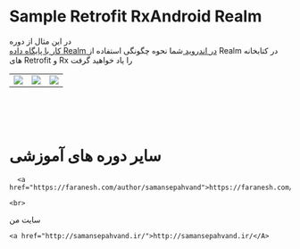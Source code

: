 # Sample Retrofit RxAndroid Realm 



<p align="right">
  
در این مثال از دوره  
<a href="https://faranesh.com/programming/19225-complete-tutorial-on-working-with-realm-database-in-android" >
کار با پایگاه داده Realm در اندروید
</a>
شما نحوه چگونگی استفاده از Realm در کتابخانه های Retrofit و Rx را یاد خواهید گرفت
<table>
<tr>
<td><img src="http://s11.picofile.com/file/8407163726/PIC1.png"></td>
<td><img src="http://s10.picofile.com/file/8407163692/pic2.png"></td>
<td><img src="http://s10.picofile.com/file/8407163718/pic3.png"></td>
</tr>
  </table>
  
  <br>
    <br>
      <br>
      
# سایر دوره های آموزشی 
 
      <a href="https://faranesh.com/author/samansepahvand">https://faranesh.com/author/samansepahvand</A>
       
    <br> 
 سایت من
 
    <a href="http://samansepahvand.ir/">http://samansepahvand.ir/</A>
 

</p>
